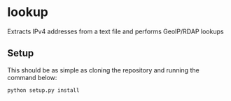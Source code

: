 # lookup
Extracts IPv4 addresses from a text file and performs GeoIP/RDAP lookups

## Setup
This should be as simple as cloning the repository and running the command below:
```
python setup.py install
```
